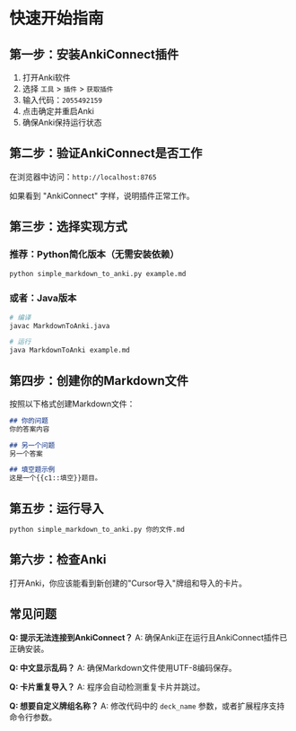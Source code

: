 # 快速开始指南

## 第一步：安装AnkiConnect插件

1. 打开Anki软件
2. 选择 `工具` > `插件` > `获取插件`
3. 输入代码：`2055492159`
4. 点击确定并重启Anki
5. 确保Anki保持运行状态

## 第二步：验证AnkiConnect是否工作

在浏览器中访问：`http://localhost:8765`

如果看到 "AnkiConnect" 字样，说明插件正常工作。

## 第三步：选择实现方式

### 推荐：Python简化版本（无需安装依赖）

```bash
python simple_markdown_to_anki.py example.md
```

### 或者：Java版本

```bash
# 编译
javac MarkdownToAnki.java

# 运行
java MarkdownToAnki example.md
```

## 第四步：创建你的Markdown文件

按照以下格式创建Markdown文件：

```markdown
## 你的问题
你的答案内容

## 另一个问题
另一个答案

## 填空题示例
这是一个{{c1::填空}}题目。
```

## 第五步：运行导入

```bash
python simple_markdown_to_anki.py 你的文件.md
```

## 第六步：检查Anki

打开Anki，你应该能看到新创建的"Cursor导入"牌组和导入的卡片。

## 常见问题

**Q: 提示无法连接到AnkiConnect？**
A: 确保Anki正在运行且AnkiConnect插件已正确安装。

**Q: 中文显示乱码？**
A: 确保Markdown文件使用UTF-8编码保存。

**Q: 卡片重复导入？**
A: 程序会自动检测重复卡片并跳过。

**Q: 想要自定义牌组名称？**
A: 修改代码中的 `deck_name` 参数，或者扩展程序支持命令行参数。 